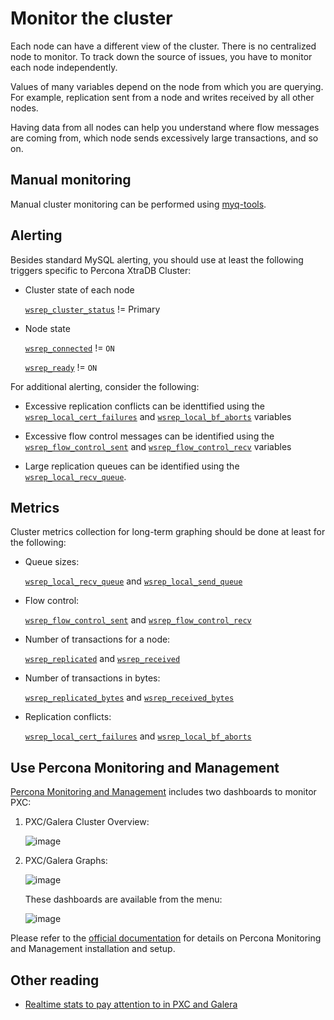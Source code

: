 # Monitor the cluster

Each node can have a different view of the cluster.
There is no centralized node to monitor.
To track down the source of issues,
you have to monitor each node independently.

Values of many variables depend on the node from which you are querying.
For example, replication sent from a node
and writes received by all other nodes.

Having data from all nodes can help you understand
where flow messages are coming from,
which node sends excessively large transactions,
and so on.

## Manual monitoring

Manual cluster monitoring can be performed using
[myq-tools](https://github.com/jayjanssen/myq-tools/).

## Alerting

Besides standard MySQL alerting,
you should use at least the following triggers specific to Percona XtraDB Cluster:

* Cluster state of each node

  [`wsrep_cluster_status`](wsrep-status-index.md#wsrep_cluster_status) != Primary

* Node state

  [`wsrep_connected`](wsrep-status-index.md#wsrep_connected) != `ON`

  [`wsrep_ready`](wsrep-status-index.md#wsrep_ready) != `ON`

For additional alerting, consider the following:

* Excessive replication conflicts can be identtified using the [`wsrep_local_cert_failures`](wsrep-status-index.md#wsrep_local_cert_failures) and [`wsrep_local_bf_aborts`](wsrep-status-index.md#wsrep_local_bf_aborts) variables

* Excessive flow control messages can be identified using the [`wsrep_flow_control_sent`](wsrep-status-index.md#wsrep_flow_control_sent) and [`wsrep_flow_control_recv`](wsrep-status-index.md#wsrep_flow_control_recv) variables

* Large replication queues can be identified using the [`wsrep_local_recv_queue`](wsrep-status-index.md#wsrep_local_recv_queue).

## Metrics

Cluster metrics collection for long-term graphing should be done
at least for the following:

* Queue sizes:

  [`wsrep_local_recv_queue`](wsrep-status-index.md#wsrep_local_recv_queue) and [`wsrep_local_send_queue`](wsrep-status-index.md#wsrep_local_send_queue)

* Flow control:

  [`wsrep_flow_control_sent`](wsrep-status-index.md#wsrep_flow_control_sent) and [`wsrep_flow_control_recv`](wsrep-status-index.md#wsrep_flow_control_recv)

* Number of transactions for a node:

  [`wsrep_replicated`](wsrep-status-index.md#wsrep_replicated) and [`wsrep_received`](wsrep-status-index.md#wsrep_received)

* Number of transactions in bytes:

  [`wsrep_replicated_bytes`](wsrep-status-index.md#wsrep_replicated_bytes) and [`wsrep_received_bytes`](wsrep-status-index.md#wsrep_received_bytes)

* Replication conflicts:

  [`wsrep_local_cert_failures`](wsrep-status-index.md#wsrep_local_cert_failures) and [`wsrep_local_bf_aborts`](wsrep-status-index.md#wsrep_local_bf_aborts)

## Use Percona Monitoring and Management

[Percona Monitoring and Management](https://docs.percona.com/percona-monitoring-and-management/index.html) includes two dashboards to monitor PXC:

1. PXC/Galera Cluster Overview:

    ![image](_static/pmm.pxc-galera-cluster-overview.png)

2. PXC/Galera Graphs:

    ![image](_static/pmm.pxc-galera-graphs.png)

    These dashboards are available from the menu:

    ![image](_static/pmm.menu.ha.png)

Please refer to the [official documentation](https://docs.percona.com/percona-monitoring-and-management/index.html) for details on Percona Monitoring and Management installation and setup.

## Other reading

* [Realtime stats to pay attention to in PXC and Galera](https://www.percona.com/blog/realtime-stats-to-pay-attention-to-in-percona-xtradb-cluster-and-galera/)

